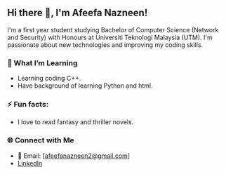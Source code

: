 ## Hi there 👋, I'm Afeefa Nazneen!

I'm a first year student studying Bachelor of Computer Science (Network and Security) with Honours at Universiti Teknologi Malaysia (UTM). I'm passionate about new technologies and improving my coding skills.

### 🔭 What I’m Learning
- Learning coding C++.
- Have background of learning Python and html.

### ⚡ Fun facts:
- I love to read fantasy and thriller novels.

### 🌐 Connect with Me
- 📧 Email: [afeefanazneen2@gmail.com]
- [LinkedIn](https://www.linkedin.com/in/afeefa-nazneen-13b97a344/)
